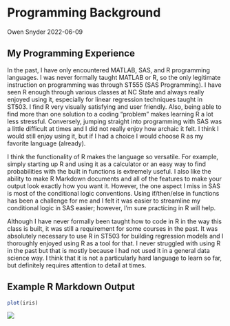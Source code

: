 Programming Background
================
Owen Snyder
2022-06-09

## My Programming Experience

In the past, I have only encountered MATLAB, SAS, and R programming
languages. I was never formally taught MATLAB or R, so the only
legitimate instruction on programming was through ST555 (SAS
Programming). I have seen R enough through various classes at NC State
and always really enjoyed using it, especially for linear regression
techniques taught in ST503. I find R very visually satisfying and user
friendly. Also, being able to find more than one solution to a coding
“problem” makes learning R a lot less stressful. Conversely, jumping
straight into programming with SAS was a little difficult at times and I
did not really enjoy how archaic it felt. I think I would still enjoy
using it, but if I had a choice I would choose R as my favorite language
(already).

I think the functionality of R makes the language so versatile. For
example, simply starting up R and using it as a calculator or an easy
way to find probabilities with the built in functions is extremely
useful. I also like the ability to make R Markdown documents and all of
the features to make your output look exactly how you want it. However,
the one aspect I miss in SAS is most of the conditional logic
conventions. Using if/then/else in functions has been a challenge for me
and I felt it was easier to streamline my conditional logic in SAS
easier; however, I’m sure practicing in R will help.

Although I have never formally been taught how to code in R in the way
this class is built, it was still a requirement for some courses in the
past. It was absolutely necessary to use R in ST503 for building
regression models and I thoroughly enjoyed using R as a tool for that. I
never struggled with using R in the past but that is mostly because I
had not used it in a general data science way. I think that it is not a
particularly hard language to learn so far, but definitely requires
attention to detail at times.

## Example R Markdown Output

``` r
plot(iris)
```

![](../images/unnamed-chunk-2-1.png)<!-- -->
